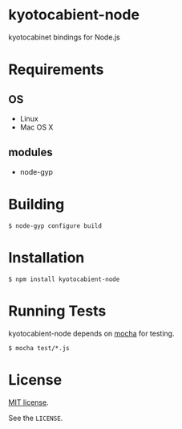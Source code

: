 # kyotocabient-node
kyotocabinet bindings for Node.js


# Requirements

## OS

- Linux
- Mac OS X

## modules

- node-gyp


# Building

    $ node-gyp configure build


# Installation

    $ npm install kyotocabient-node


# Running Tests

kyotocabient-node depends on [mocha](http://visionmedia.github.com/mocha/) for testing.

    $ mocha test/*.js


# License

[MIT license](http://www.opensource.org/licenses/mit-license.php).

See the `LICENSE`.
